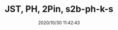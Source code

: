 ﻿---
layout: post 
title: JST, PH, 2Pin, s2b-ph-k-s
tags: PH
categories: housing-terminal
overview: 
series: PH
part_number: ph-2p-jst-s2b-ph-k-s.jpg
thumb_img: static/202010/448-thumb-20201030194330.jpg
image: static/202010/448-20201030194330.jpg
date: 2020/10/30 11:42:43
---



